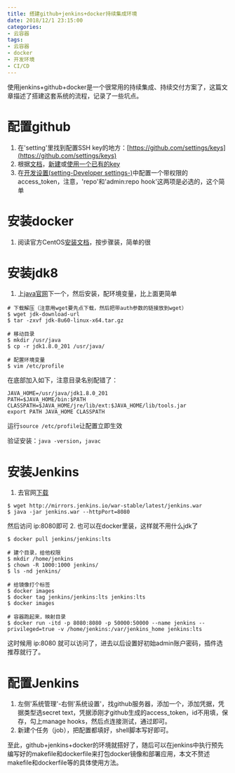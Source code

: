 ```yaml
---
title: 搭建github+jenkins+docker持续集成环境
date: 2018/12/1 23:15:00
categories: 
- 云容器
tags: 
- 云容器
- docker
- 开发环境
- CI/CD
---
```


使用jenkins+github+docker是一个很常用的持续集成、持续交付方案了，这篇文章描述了搭建这套系统的流程，记录了一些坑点。

# 配置github
1. 在'setting'里找到配置SSH key的地方：[https://github.com/settings/keys](https://github.com/settings/keys)
2. 根据[文档](https://help.github.com/en/articles/connecting-to-github-with-ssh)，[新建](https://help.github.com/en/articles/generating-a-new-ssh-key-and-adding-it-to-the-ssh-agent)或[使用一个已有的key](https://help.github.com/en/articles/adding-a-new-ssh-key-to-your-github-account)
3. 在[开发设置(setting-Developer settings-)](https://github.com/settings/tokens)中配置一个带权限的access_token，注意，'repo'和'admin:repo hook'这两项是必选的，这个简单

# 安装docker
1. 阅读官方CentOS[安装文档](https://docs.docker.com/install/linux/docker-ce/centos/)，按步骤装，简单的很

# 安装jdk8
1. 上[java官网](https://www.oracle.com/technetwork/java/javase/downloads/index.html)下一个，然后安装，配环境变量，比上面更简单

```shell
# 下载解压（注意用wget要先点下载，然后把带auth参数的链接放到wget）
$ wget jdk-download-url
$ tar -zxvf jdk-8u60-linux-x64.tar.gz

# 移动目录
$ mkdir /usr/java
$ cp -r jdk1.8.0_201 /usr/java/

# 配置环境变量
$ vim /etc/profile
```

在底部加入如下，注意目录名别配错了：
```
JAVA_HOME=/usr/java/jdk1.8.0_201
PATH=$JAVA_HOME/bin:$PATH
CLASSPATH=$JAVA_HOME/jre/lib/ext:$JAVA_HOME/lib/tools.jar
export PATH JAVA_HOME CLASSPATH
```
运行`source /etc/profile`让配置立即生效

验证安装：`java -version`，`javac`

# 安装Jenkins
1. 去官网[下载](https://jenkins.io/zh/doc/pipeline/tour/getting-started/)
```shell
$ wget http://mirrors.jenkins.io/war-stable/latest/jenkins.war
$ java -jar jenkins.war --httpPort=8080
```
然后访问 ip:8080即可
2. 也可以在docker里装，这样就不用什么jdk了
```shell
$ docker pull jenkins/jenkins:lts

# 建个目录，给他权限
$ mkdir /home/jenkins
$ chown -R 1000:1000 jenkins/
$ ls -nd jenkins/

# 给镜像打个标签
$ docker images
$ docker tag jenkins/jenkins:lts jenkins:lts
$ docker images

# 容器跑起来，映射目录
$ docker run -itd -p 8080:8080 -p 50000:50000 --name jenkins --privileged=true -v /home/jenkins:/var/jenkins_home jenkins:lts
```
这时候用 ip:8080 就可以访问了，进去以后设置好初始admin账户密码，插件选推荐就行了。

# 配置Jenkins
1. 左侧'系统管理'-右侧'系统设置'，找github服务器，添加一个，添加凭据，凭据类型选secret text，凭据添刚才github生成的access_token，id不用填，保存，勾上manage hooks，然后点连接测试，通过即可。
2. 新建个任务（job），把配置都填好，shell脚本写好即可。

至此，github+jenkins+docker的环境就搭好了，随后可以在jenkins中执行预先编写好的makefile和dockerfile来打包docker镜像和部署应用，本文不赘述makefile和dockerfile等的具体使用方法。
